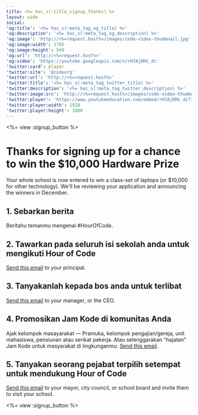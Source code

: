 ```yaml
---
title: <%= hoc_s(:title_signup_thanks) %>
layout: wide
social:
'og:title': '<%= hoc_s(:meta_tag_og_title) %>'
'og:description': '<%= hoc_s(:meta_tag_og_description) %>'
'og:image': 'http://<%=request.host%>/images/code-video-thumbnail.jpg'
'og:image:width': 1705
'og:image:height': 949
'og:url': 'http://<%=request.host%>'
'og:video': 'https://youtube.googleapis.com/v/rH7AjDMz_dc'
'twitter:card': player
'twitter:site': '@codeorg'
'twitter:url': 'http://<%=request.host%>'
'twitter:title': '<%= hoc_s(:meta_tag_twitter_title) %>'
'twitter:description': '<%= hoc_s(:meta_tag_twitter_description) %>'
'twitter:image:src': 'http://<%=request.host%>/images/code-video-thumbnail.jpg'
'twitter:player': 'https://www.youtubeeducation.com/embed/rH7AjDMz_dc?iv_load_policy=3&rel=0&autohide=1&showinfo=0'
'twitter:player:width': 1920
'twitter:player:height': 1080
---
```


<%= view :signup_button %>

# Thanks for signing up for a chance to win the $10,000 Hardware Prize

Your whole school is now entered to win a class-set of laptops (or $10,000 for other technology). We'll be reviewing your application and announcing the winners in December.

## 1. Sebarkan berita

Beritahu temanmu mengenai #HourOfCode.

## 2. Tawarkan pada seluruh isi sekolah anda untuk mengikuti Hour of Code

[Send this email](<%= resolve_url('/promote/resources#email') %>) to your principal.

## 3. Tanyakanlah kepada bos anda untuk terlibat

[Send this email](<%= resolve_url('/promote/resources#email') %>) to your manager, or the CEO.

## 4. Promosikan Jam Kode di komunitas Anda

Ajak kelompok masayarakat — Pramuka, kelompok pengajian/gereja, unit mahasiswa, pensiunan atau serikat pekerja. Atau selenggarakan "hajatan" Jam Kode untuk masyarakat di lingkunganmu. [Send this email](<%= resolve_url('/promote/resources#email') %>).

## 5. Tanyakan seorang pejabat terpilih setempat untuk mendukung Hour of Code

[Send this email](<%= resolve_url('/promote/resources#politicians') %>) to your mayor, city council, or school board and invite them to visit your school.

<%= view :signup_button %>